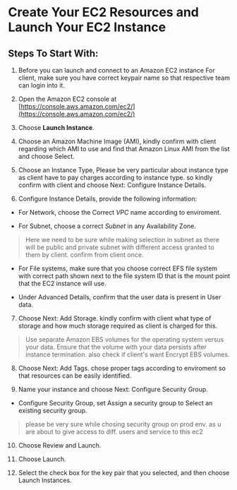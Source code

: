 # Create Your EC2 Resources and Launch Your EC2 Instance
## Steps To Start With:
1. Before you can launch and connect to an Amazon EC2 instance For client, make sure you have correct keypair name so that respective team can login into it.
2. Open the Amazon EC2 console at [https://console.aws.amazon.com/ec2/](https://console.aws.amazon.com/ec2/)

3. Choose **Launch Instance**.

4. Choose an Amazon Machine Image (AMI), kindly confirm with client regarding which AMI to use and find that Amazon Linux AMI from the list and choose Select.

5. Choose an Instance Type, Please be very particular about instance type as client have to pay charges according to instance type. so kindly confirm with client and choose Next: Configure Instance Details.

6. Configure Instance Details, provide the following information:

  - For Network, choose the Correct *VPC* name according to enviroment.

  - For Subnet, choose a correct *Subnet* in any Availability Zone.
  > Here we need to be sure while making selection in subnet as there will be public and private subnet with different access granted to them by client. confirm from client once.

  - For File systems, make sure that you choose correct EFS file system with correct path shown next to the file system ID that is the mount point that the EC2 instance will use.

  - Under Advanced Details, confirm that the user data is present in User data.

7. Choose Next: Add Storage. kindly confirm with client what type of storage and how much storage required as client is charged for this.
> Use separate Amazon EBS volumes for the operating system versus your data. Ensure that the volume with your data persists after instance termination. also check if client's want Encrypt EBS volumes.

8. Choose Next: Add Tags. chose proper tags according to enviroment so that resources can be easily identified.

9. Name your instance and choose Next: Configure Security Group.

- Configure Security Group, set Assign a security group to Select an existing security group. 
> please be very sure while chosing security group on prod env. as u are about to give access to diff. users and service to this ec2

10. Choose Review and Launch.

11. Choose Launch.

12. Select the check box for the key pair that you selected, and then choose Launch Instances.

